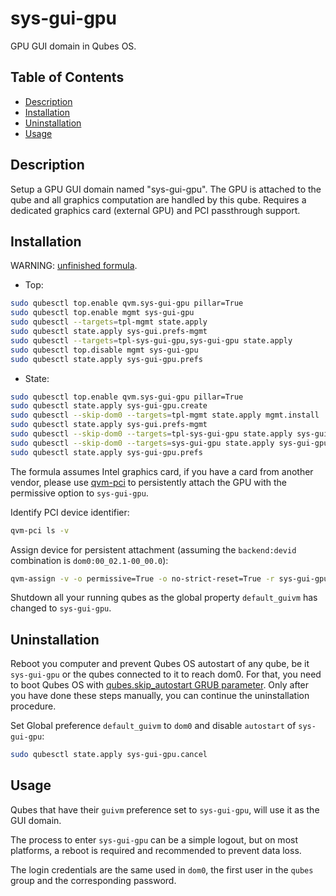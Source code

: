 # sys-gui-gpu

GPU GUI domain in Qubes OS.

## Table of Contents

*   [Description](#description)
*   [Installation](#installation)
*   [Uninstallation](#uninstallation)
*   [Usage](#usage)

## Description

Setup a GPU GUI domain named "sys-gui-gpu". The GPU is attached to the qube
and all graphics computation are handled by this qube. Requires a dedicated
graphics card (external GPU) and PCI passthrough support.

## Installation

WARNING: [unfinished formula](../../docs/TROUBLESHOOT.md#no-support-for-unfinished-formulas).

*   Top:

```sh
sudo qubesctl top.enable qvm.sys-gui-gpu pillar=True
sudo qubesctl top.enable mgmt sys-gui-gpu
sudo qubesctl --targets=tpl-mgmt state.apply
sudo qubesctl state.apply sys-gui.prefs-mgmt
sudo qubesctl --targets=tpl-sys-gui-gpu,sys-gui-gpu state.apply
sudo qubesctl top.disable mgmt sys-gui-gpu
sudo qubesctl state.apply sys-gui-gpu.prefs
```

*   State:

<!-- pkg:begin:post-install -->

```sh
sudo qubesctl top.enable qvm.sys-gui-gpu pillar=True
sudo qubesctl state.apply sys-gui-gpu.create
sudo qubesctl --skip-dom0 --targets=tpl-mgmt state.apply mgmt.install
sudo qubesctl state.apply sys-gui.prefs-mgmt
sudo qubesctl --skip-dom0 --targets=tpl-sys-gui-gpu state.apply sys-gui-gpu.install
sudo qubesctl --skip-dom0 --targets=sys-gui-gpu state.apply sys-gui-gpu.configure
sudo qubesctl state.apply sys-gui-gpu.prefs
```

<!-- pkg:end:post-install -->

The formula assumes Intel graphics card, if you have a card from another
vendor, please use
[qvm-pci](https://www.qubes-os.org/doc/how-to-use-pci-devices/#qvm-pci-usage)
to persistently attach the GPU with the permissive option to `sys-gui-gpu`.

Identify PCI device identifier:

```sh
qvm-pci ls -v
```

Assign device for persistent attachment (assuming the `backend:devid`
combination is `dom0:00_02.1-00_00.0`):

```sh
qvm-assign -v -o permissive=True -o no-strict-reset=True -r sys-gui-gpu dom0:00_02.1-00_00.0
```

Shutdown all your running qubes as the global property `default_guivm` has
changed to `sys-gui-gpu`.

## Uninstallation

Reboot you computer and prevent Qubes OS autostart of any qube, be it
`sys-gui-gpu` or the qubes connected to it to reach dom0. For that, you need to
boot Qubes OS with
[qubes.skip_autostart GRUB parameter](https://www.qubes-os.org/doc/autostart-troubleshooting/).
Only after you have done these steps manually, you can continue the
uninstallation procedure.

Set Global preference `default_guivm` to `dom0` and disable `autostart` of
`sys-gui-gpu`:

```sh
sudo qubesctl state.apply sys-gui-gpu.cancel
```

## Usage

Qubes that have their `guivm` preference set to `sys-gui-gpu`, will use it as
the GUI domain.

The process to enter `sys-gui-gpu` can be a simple logout, but on most
platforms, a reboot is required and recommended to prevent data loss.

The login credentials are the same used in `dom0`, the first user in the
`qubes` group and the corresponding password.
